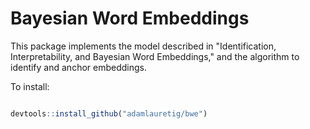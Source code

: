 # Bayesian Word Embeddings 
This package implements the model described in "Identification, Interpretability, and Bayesian Word Embeddings," and the algorithm to identify and anchor embeddings. 

To install:
``` r

devtools::install_github("adamlauretig/bwe")
```
